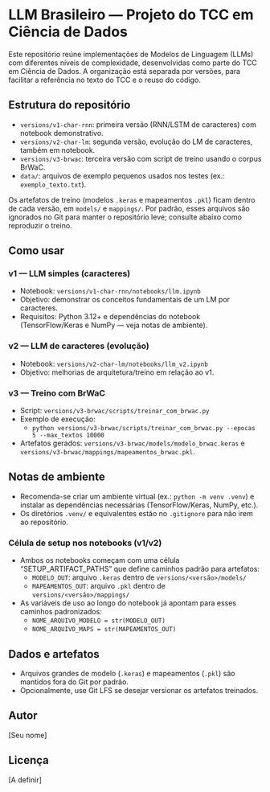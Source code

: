 # LLM Brasileiro — Projeto do TCC em Ciência de Dados

Este repositório reúne implementações de Modelos de Linguagem (LLMs) com diferentes níveis de complexidade, desenvolvidas como parte do TCC em Ciência de Dados. A organização está separada por versões, para facilitar a referência no texto do TCC e o reuso do código.

## Estrutura do repositório

- `versions/v1-char-rnn`: primeira versão (RNN/LSTM de caracteres) com notebook demonstrativo.
- `versions/v2-char-lm`: segunda versão, evolução do LM de caracteres, também em notebook.
- `versions/v3-brwac`: terceira versão com script de treino usando o corpus BrWaC.
- `data/`: arquivos de exemplo pequenos usados nos testes (ex.: `exemplo_texto.txt`).

Os artefatos de treino (modelos `.keras` e mapeamentos `.pkl`) ficam dentro de cada versão, em `models/` e `mappings/`. Por padrão, esses arquivos são ignorados no Git para manter o repositório leve; consulte abaixo como reproduzir o treino.

## Como usar

### v1 — LLM simples (caracteres)
- Notebook: `versions/v1-char-rnn/notebooks/llm.ipynb`
- Objetivo: demonstrar os conceitos fundamentais de um LM por caracteres.
- Requisitos: Python 3.12+ e dependências do notebook (TensorFlow/Keras e NumPy — veja notas de ambiente).

### v2 — LLM de caracteres (evolução)
- Notebook: `versions/v2-char-lm/notebooks/llm_v2.ipynb`
- Objetivo: melhorias de arquitetura/treino em relação ao v1.

### v3 — Treino com BrWaC
- Script: `versions/v3-brwac/scripts/treinar_com_brwac.py`
- Exemplo de execução:
  - `python versions/v3-brwac/scripts/treinar_com_brwac.py --epocas 5 --max_textos 10000`
- Artefatos gerados: `versions/v3-brwac/models/modelo_brwac.keras` e `versions/v3-brwac/mappings/mapeamentos_brwac.pkl`.

## Notas de ambiente
- Recomenda-se criar um ambiente virtual (ex.: `python -m venv .venv`) e instalar as dependências necessárias (TensorFlow/Keras, NumPy, etc.).
- Os diretórios `.venv/` e equivalentes estão no `.gitignore` para não irem ao repositório.

### Célula de setup nos notebooks (v1/v2)
- Ambos os notebooks começam com uma célula “SETUP_ARTIFACT_PATHS” que define caminhos padrão para artefatos:
  - `MODELO_OUT`: arquivo `.keras` dentro de `versions/<versão>/models/`
  - `MAPEAMENTOS_OUT`: arquivo `.pkl` dentro de `versions/<versão>/mappings/`
- As variáveis de uso ao longo do notebook já apontam para esses caminhos padronizados:
  - `NOME_ARQUIVO_MODELO = str(MODELO_OUT)`
  - `NOME_ARQUIVO_MAPS = str(MAPEAMENTOS_OUT)`

## Dados e artefatos
- Arquivos grandes de modelo (`.keras`) e mapeamentos (`.pkl`) são mantidos fora do Git por padrão.
- Opcionalmente, use Git LFS se desejar versionar os artefatos treinados.

## Autor
[Seu nome]

## Licença
[A definir]


